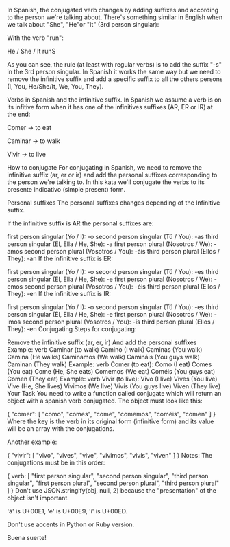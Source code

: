 In Spanish, the conjugated verb changes by adding suffixes and according to the person we're talking about. There's something similar in English when we talk about "She", "He"or "It" (3rd person singular):

With the verb "run":

He / She / It runS

As you can see, the rule (at least with regular verbs) is to add the suffix "-s" in the 3rd person singular. In Spanish it works the same way but we need to remove the infinitive suffix and add a specific suffix to all the others persons (I, You, He/She/It, We, You, They).

Verbs in Spanish and the infinitive suffix.
In Spanish we assume a verb is on its infitive form when it has one of the infinitives suffixes (AR, ER or IR) at the end:

Comer -> to eat

Caminar -> to walk

Vivir -> to live

How to conjugate
For conjugating in Spanish, we need to remove the infinitive suffix (ar, er or ir) and add the personal suffixes corresponding to the person we're talking to. In this kata we'll conjugate the verbs to its presente indicativo (simple present) form.

Personal suffixes
The personal suffixes changes depending of the Infinitive suffix.

If the infinitive suffix is AR the personal suffixes are:

first person singular (Yo / I): -o
second person singular (Tú / You): -as
third person singular (Él, Ella / He, She): -a
first person plural (Nosotros / We): -amos
second person plural (Vosotros / You): -áis
third person plural (Ellos / They): -an
If the infinitive suffix is ER:

first person singular (Yo / I): -o
second person singular (Tú / You): -es
third person singular (Él, Ella / He, She): -e
first person plural (Nosotros / We): -emos
second person plural (Vosotros / You): -éis
third person plural (Ellos / They): -en
If the infinitive suffix is IR:

first person singular (Yo / I): -o
second person singular (Tú / You): -es
third person singular (Él, Ella / He, She): -e
first person plural (Nosotros / We): -imos
second person plural (Vosotros / You): -ís
third person plural (Ellos / They): -en
Conjugating
Steps for conjugating:

Remove the infinitive suffix (ar, er, ir)
And add the personal suffixes
Example: verb Caminar (to walk)
Camino (I walk)
Caminas (You walk)
Camina (He walks)
Caminamos (We walk)
Camináis (You guys walk)
Caminan (They walk)
Example: verb Comer (to eat):
Como (I eat)
Comes (You eat)
Come (He, She eats)
Comemos (We eat)
Coméis (You guys eat)
Comen (They eat)
Example: verb Vivir (to live):
Vivo (I live)
Vives (You live)
Vive (He, She lives)
Vivimos (We live)
Vivís (You guys live)
Viven (They live)
Your Task
You need to write a function called conjugate which will return an object with a spanish verb conjugated. The object must look like this:

{
  "comer": [
    "como",
    "comes",
    "come",
    "comemos",
    "coméis",
    "comen"
  ]
}
Where the key is the verb in its original form (infinitive form) and its value will be an array with the conjugations.

Another example:

{
  "vivir": [
    "vivo",
    "vives",
    "vive",
    "vivimos",
    "vivís",
    "viven"
  ]
}
Notes:
The conjugations must be in this order:

{
 verb: [
   "first person singular",
   "second person singular",
   "third person singular",
   "first person plural",
   "second person plural",
   "third person plural"
 ]
}
Don't use JSON.stringify(obj, null, 2) because the "presentation" of the object isn't important.

'á' is U+00E1, 'é' is U+00E9, 'í' is U+00ED.

Don't use accents in Python or Ruby version.

Buena suerte!